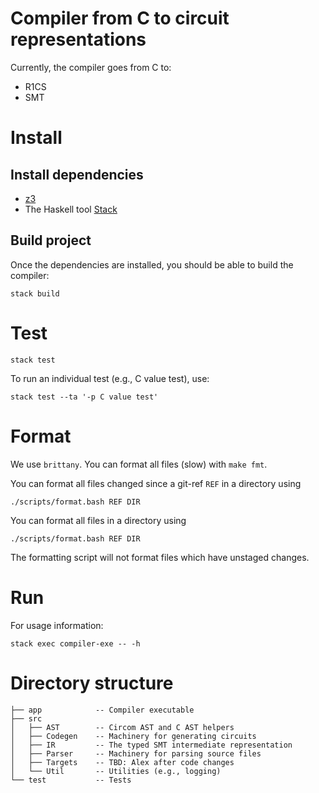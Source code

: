 # Compiler from C to circuit representations

Currently, the compiler goes from C to:
- R1CS
- SMT

# Install

## Install dependencies

- [z3](https://github.com/Z3Prover/z3)
- The Haskell tool [Stack](https://docs.haskellstack.org/en/stable/README/)

## Build project

Once the dependencies are installed, you should be able to build the compiler:

```
stack build
```

# Test

```
stack test
```

To run an individual test (e.g., C value test), use:

```
stack test --ta '-p C value test'
```

# Format

We use `brittany`. You can format all files (slow) with `make fmt`.


You can format all files changed since a git-ref `REF` in a directory using
```
./scripts/format.bash REF DIR
```

You can format all files in a directory using

```
./scripts/format.bash REF DIR
```

The formatting script will not format files which have unstaged changes.

# Run

For usage information:

```
stack exec compiler-exe -- -h
```

# Directory structure

```
├── app            -- Compiler executable 
├── src     
│   ├── AST        -- Circom AST and C AST helpers 
│   ├── Codegen    -- Machinery for generating circuits 
│   ├── IR         -- The typed SMT intermediate representation
│   ├── Parser     -- Machinery for parsing source files 
│   ├── Targets    -- TBD: Alex after code changes
│   └── Util       -- Utilities (e.g., logging)
└── test           -- Tests
```

